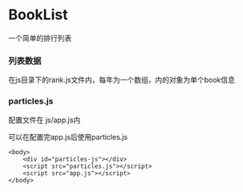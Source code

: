 # BookList
一个简单的排行列表

### 列表数据

在js目录下的rank.js文件内，每年为一个数组，内的对象为单个book信息


### particles.js

配置文件在 js/app.js内 

可以在配置完app.js后使用particles.js

``` 
<body>
	<div id="particles-js"></div>
	<script src="particles.js"></script>
	<script src="app.js"></script>
</body>
```
